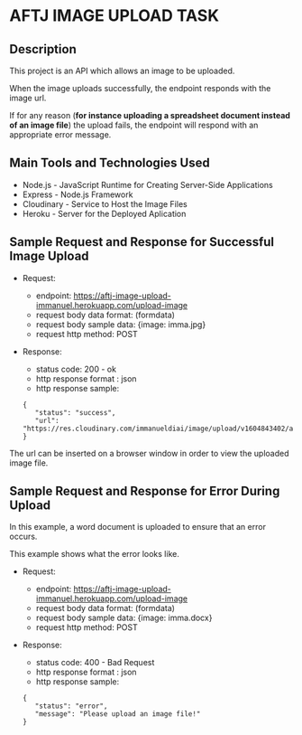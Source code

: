 # AFTJ IMAGE UPLOAD TASK

## Description
This project is an API which allows an image to be uploaded.

When the image uploads successfully, the endpoint responds with the image url.

If for any reason (**for instance uploading a spreadsheet document instead of an image file**) 
the upload fails, the endpoint will respond with an appropriate error message.

## Main Tools and Technologies Used
* Node.js - JavaScript Runtime for Creating Server-Side Applications
* Express - Node.js Framework
* Cloudinary - Service to Host the Image Files
* Heroku - Server for the Deployed Aplication

## Sample Request and Response for Successful Image Upload
* Request:
    * endpoint: https://aftj-image-upload-immanuel.herokuapp.com/upload-image
    * request body data format: (formdata)
    * request body sample data: {image: imma.jpg}
    * request http method: POST

* Response:
    * status code: 200 - ok
    * http response format : json
    * http response sample:
     ```
     {
        "status": "success",
        "url": "https://res.cloudinary.com/immanueldiai/image/upload/v1604843402/az3cbbrzffejpth7w1bz.jpg"
    }
    ```

The url can be inserted on a browser window in order to view the uploaded image file.

## Sample Request and Response for Error During Upload
In this example, a word document is uploaded to ensure that an error occurs.

This example shows what the error looks like.

* Request:
    * endpoint: https://aftj-image-upload-immanuel.herokuapp.com/upload-image
    * request body data format: (formdata)
    * request body sample data: {image: imma.docx}
    * request http method: POST

* Response:
    * status code: 400 - Bad Request
    * http response format : json
    * http response sample:
     ```
     {
        "status": "error",
        "message": "Please upload an image file!"
     }
    ```